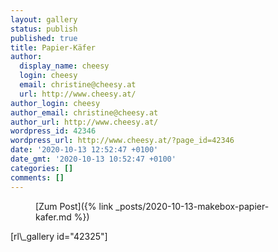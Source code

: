 ```yaml
---
layout: gallery
status: publish
published: true
title: Papier-Käfer
author:
  display_name: cheesy
  login: cheesy
  email: christine@cheesy.at
  url: http://www.cheesy.at/
author_login: cheesy
author_email: christine@cheesy.at
author_url: http://www.cheesy.at/
wordpress_id: 42346
wordpress_url: http://www.cheesy.at/?page_id=42346
date: '2020-10-13 12:52:47 +0100'
date_gmt: '2020-10-13 10:52:47 +0100'
categories: []
comments: []
---
```

<!-- wp:core-embed/wordpress {"url":"http://www.cheesy.at/2020/10/makebox-papier-kafer/","type":"rich","providerNameSlug":"cheesy-at","className":""} -->
<figure class="wp-block-embed-wordpress wp-block-embed is-type-rich is-provider-cheesy-at">
<div class="wp-block-embed__wrapper">
[Zum Post]({% link _posts/2020-10-13-makebox-papier-kafer.md %})
</div>
</figure>
<!-- /wp:core-embed/wordpress -->
<!-- wp:paragraph -->
[rl\_gallery id="42325"]
<!-- /wp:paragraph -->
